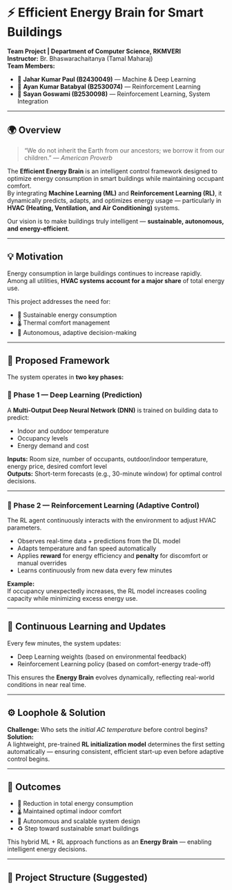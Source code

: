 # ⚡ Efficient Energy Brain for Smart Buildings

**Team Project | Department of Computer Science, RKMVERI**  
**Instructor:** Br. Bhaswarachaitanya (Tamal Maharaj)  
**Team Members:**  
- 🧠 **Jahar Kumar Paul (B2430049)** — Machine & Deep Learning  
- 🤖 **Ayan Kumar Batabyal (B2530074)** — Reinforcement Learning  
- 🔬 **Sayan Goswami (B2530098)** — Reinforcement Learning, System Integration  

---

## 🌍 Overview

> “We do not inherit the Earth from our ancestors; we borrow it from our children.” — *American Proverb*

The **Efficient Energy Brain** is an intelligent control framework designed to optimize energy consumption in smart buildings while maintaining occupant comfort.  
By integrating **Machine Learning (ML)** and **Reinforcement Learning (RL)**, it dynamically predicts, adapts, and optimizes energy usage — particularly in **HVAC (Heating, Ventilation, and Air Conditioning)** systems.

Our vision is to make buildings truly intelligent — **sustainable, autonomous, and energy-efficient**.

---

## 💡 Motivation

Energy consumption in large buildings continues to increase rapidly.  
Among all utilities, **HVAC systems account for a major share** of total energy use.

This project addresses the need for:
- 🌱 Sustainable energy consumption  
- 🌡️ Thermal comfort management  
- 🤖 Autonomous, adaptive decision-making  

---

## 🧠 Proposed Framework

The system operates in **two key phases:**

### 🔹 Phase 1 — Deep Learning (Prediction)
A **Multi-Output Deep Neural Network (DNN)** is trained on building data to predict:
- Indoor and outdoor temperature  
- Occupancy levels  
- Energy demand and cost  

**Inputs:** Room size, number of occupants, outdoor/indoor temperature, energy price, desired comfort level  
**Outputs:** Short-term forecasts (e.g., 30-minute window) for optimal control decisions.

---

### 🔹 Phase 2 — Reinforcement Learning (Adaptive Control)
The RL agent continuously interacts with the environment to adjust HVAC parameters.

- Observes real-time data + predictions from the DL model  
- Adapts temperature and fan speed automatically  
- Applies **reward** for energy efficiency and **penalty** for discomfort or manual overrides  
- Learns continuously from new data every few minutes  

**Example:**  
If occupancy unexpectedly increases, the RL model increases cooling capacity while minimizing excess energy use.

---

## 🔄 Continuous Learning and Updates

Every few minutes, the system updates:
- Deep Learning weights (based on environmental feedback)  
- Reinforcement Learning policy (based on comfort-energy trade-off)  

This ensures the **Energy Brain** evolves dynamically, reflecting real-world conditions in near real time.

---

## ⚙️ Loophole & Solution

**Challenge:** Who sets the *initial AC temperature* before control begins?  
**Solution:**  
A lightweight, pre-trained **RL initialization model** determines the first setting automatically — ensuring consistent, efficient start-up even before adaptive control begins.

---

## 🎯 Outcomes

- 🔋 Reduction in total energy consumption  
- 🌡️ Maintained optimal indoor comfort  
- 🤖 Autonomous and scalable system design  
- ♻️ Step toward sustainable smart buildings  

This hybrid ML + RL approach functions as an **Energy Brain** — enabling intelligent energy decisions.

---

## 📁 Project Structure (Suggested)

